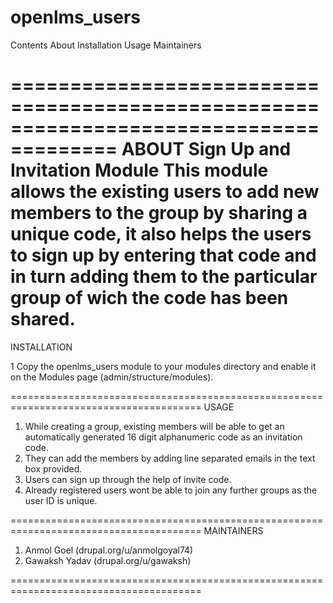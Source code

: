 # openlms_users
Contents
About
Installation
Usage
Maintainers

=======================================================================================
ABOUT
Sign Up and Invitation Module
This module allows the existing users to add new members to the group by sharing a unique code, it also helps the users to sign up by entering that code and in turn adding them to the particular group of wich the code has been shared.
=======================================================================================
INSTALLATION

1 Copy the openlms_users module to your modules directory and enable it on the Modules
  page (admin/structure/modules).

=======================================================================================
USAGE
1. While creating a group, existing members will be able to get an automatically generated 16 digit alphanumeric code as an invitation code.
2. They can add the members by adding line separated emails in the text box provided.
3. Users can sign up through the help of invite code.
4. Already registered users wont be able to join any further groups as the user ID is unique.

=======================================================================================
MAINTAINERS
1) Anmol Goel    (drupal.org/u/anmolgoyal74)
2) Gawaksh Yadav (drupal.org/u/gawaksh)

=======================================================================================
